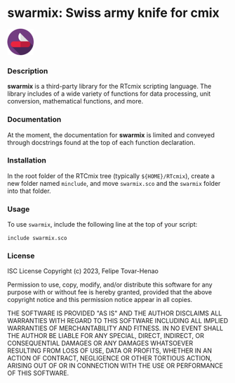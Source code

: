 
# **swarmix**: Swiss army knife for cmix

<img src="logo.png" height="60px"/>

### Description

**swarmix** is a third-party library for the RTcmix scripting language. The library includes of a wide variety of functions for data processing, unit conversion, mathematical functions, and more.

### Documentation
At the moment, the documentation for **swarmix** is limited and conveyed through docstrings found at the top of each function declaration.

### Installation

In the root folder of the RTCmix tree (typically `${HOME}/RTcmix`), create a new folder named `minclude`, and move `swarmix.sco` and the `swarmix` folder into that folder.

### Usage

To use `swarmix`, include the following line at the top of your script:
```
include swarmix.sco
```

### License

ISC License
Copyright (c) 2023, Felipe Tovar-Henao

Permission to use, copy, modify, and/or distribute this software for any purpose with or without fee is hereby granted, provided that the above copyright notice and this permission notice appear in all copies.

THE SOFTWARE IS PROVIDED "AS IS" AND THE AUTHOR DISCLAIMS ALL WARRANTIES WITH REGARD TO THIS SOFTWARE INCLUDING ALL IMPLIED WARRANTIES OF MERCHANTABILITY AND FITNESS. IN NO EVENT SHALL THE AUTHOR BE LIABLE FOR ANY SPECIAL, DIRECT, INDIRECT, OR CONSEQUENTIAL DAMAGES OR ANY DAMAGES WHATSOEVER RESULTING FROM LOSS OF USE, DATA OR PROFITS, WHETHER IN AN ACTION OF CONTRACT, NEGLIGENCE OR OTHER TORTIOUS ACTION, ARISING OUT OF OR IN CONNECTION WITH THE USE OR PERFORMANCE OF THIS SOFTWARE.